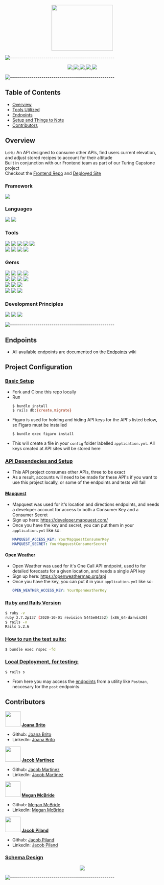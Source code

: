 <p align="center">
  <img src="https://user-images.githubusercontent.com/80134340/138572252-d3d1cba5-1a78-4461-a30f-390e866c7d86.png" width="200" height="150">
</p>

![-----------------------------------------------------](https://raw.githubusercontent.com/andreasbm/readme/master/assets/lines/rainbow.png)

<p align="center">
  <a href="https://github.com/LoHi-Turing/lohiBE/graphs/contributors">
    <img src="https://img.shields.io/github/contributors/LoHi-Turing/lohiBE.svg?style=flat">
  </a>
  <a href="https://github.com/LoHi-Turing/lohiBE/network/members">
    <img src="https://img.shields.io/github/forks/LoHi-Turing/lohiBE.svg?style=flat">
  </a>
  <a href="https://github.com/LoHi-Turing/lohiBE/stargazers">
    <img src="https://img.shields.io/github/stars/LoHi-Turing/lohiBE.svg?style=flat">
  </a>
  <a href="https://github.com/LoHi-Turing/lohiBE/issues">
    <img src="https://img.shields.io/github/issues/LoHi-Turing/lohiBE.svg?style=flat">
  </a>
  <a href="https://app.travis-ci.com/github/LoHi-Turing/lohiBE">
    <img src="https://app.travis-ci.com/LoHi-Turing/lohiBE.svg?branch=main">
  </a>
</p>

![-----------------------------------------------------](https://raw.githubusercontent.com/andreasbm/readme/master/assets/lines/rainbow.png)

## Table of Contents

- [Overview](#overview)
- [Tools Utilized](#framework)
- [Endpoints](#endpoints)
- [Setup and Things to Note](#project-configuration)
- [Contributors](#contributors)

## Overview

`LoHi`: An API designed to consume other APIs, find users current elevation, and adjust stored recipes to account for their altitude</br>
Built in conjunction with our Frontend team as part of our Turing Capstone project</br>
Checkout the [Frontend Repo](https://github.com/LoHi-Turing/lo-hi) and [Deployed Site](http://lohi.surge.sh/#/)

### Framework
<p>
  <img src="https://img.shields.io/badge/Ruby%20On%20Rails-b81818.svg?&style=flat&logo=rubyonrails&logoColor=white">
</p>

### Languages
<p>
  <img src="https://img.shields.io/badge/Ruby-CC0000.svg?&style=flaste&logo=ruby&logoColor=white" />
  <img src="https://img.shields.io/badge/ActiveRecord-CC0000.svg?&style=flaste&logo=rubyonrails&logoColor=white" />
</p>

### Tools
<p>
  <img src="https://img.shields.io/badge/Atom-66595C.svg?&style=flaste&logo=atom&logoColor=white" />
  <img src="https://img.shields.io/badge/Visual_Studio_Code-0078D4?style=flaste&logo=visual%20studio%20code&logoColor=white">
  <img src="https://img.shields.io/badge/Git-F05032.svg?&style=flaste&logo=git&logoColor=white" />
  <img src="https://img.shields.io/badge/GitHub-181717.svg?&style=flaste&logo=github&logoColor=white" />
  <img src="https://img.shields.io/badge/travis_CI-3EAAAF?style=flaste&logo=travisci&logoColor=white" />
  </br>
  <img src="https://img.shields.io/badge/PostgreSQL-4169E1.svg?&style=flaste&logo=postgresql&logoColor=white" />
  <img src="https://img.shields.io/badge/Heroku-430098.svg?&style=flaste&logo=heroku&logoColor=white" />
  <img src="https://img.shields.io/badge/Postman-FF6E4F.svg?&style=flaste&logo=postman&logoColor=white" />
  <img src="https://img.shields.io/badge/Amazon_AWS-FF9900?style=flaste&logo=amazonaws&logoColor=white" />
</p>

### Gems
<p>
  <img src="https://img.shields.io/badge/rspec--rails-b81818.svg?&style=flaste&logo=rubygems&logoColor=white" />
  <img src="https://img.shields.io/badge/pry-b81818.svg?&style=flaste&logo=rubygems&logoColor=white" />
  <img src="https://img.shields.io/badge/standard-b81818.svg?&style=flaste&logo=rubygems&logoColor=white" />
  <img src="https://img.shields.io/badge/simplecov-b81818.svg?&style=flaste&logo=rubygems&logoColor=white" />
  </br>
  <img src="https://img.shields.io/badge/capybara-b81818.svg?&style=flaste&logo=rubygems&logoColor=white" />
  <img src="https://img.shields.io/badge/bcrypt-b81818.svg?&style=flaste&logo=rubygems&logoColor=white" />
  <img src="https://img.shields.io/badge/figaro-b81818.svg?&style=flaste&logo=rubygems&logoColor=white" />
  <img src="https://img.shields.io/badge/faraday-b81818.svg?&style=flaste&logo=rubygems&logoColor=white" />
  </br>
  <img src="https://img.shields.io/badge/webmock-b81818.svg?&style=flaste&logo=rubygems&logoColor=white" />
  <img src="https://img.shields.io/badge/fast_jsonapi-b81818.svg?&style=flaste&logo=rubygems&logoColor=white" />
  <img src="https://img.shields.io/badge/factory_bot_rails-b81818.svg?&style=flaste&logo=rubygems&logoColor=white" />
  </br>
  <img src="https://img.shields.io/badge/shoulda--matchers-b81818.svg?&style=flaste&logo=rubygems&logoColor=white" />
  <img src="https://img.shields.io/badge/faker-b81818.svg?&style=flaste&logo=rubygems&logoColor=white" />
  <img src="https://img.shields.io/badge/vcr-b81818.svg?&style=flaste&logo=rubygems&logoColor=white" />
</p>

### Development Principles
<p>
  <img src="https://img.shields.io/badge/OOP-b81818.svg?&style=flaste&logo=OOP&logoColor=white" />
  <img src="https://img.shields.io/badge/TDD-b87818.svg?&style=flaste&logo=TDD&logoColor=white" />
  <img src="https://img.shields.io/badge/REST-33b818.svg?&style=flaste&logo=REST&logoColor=white" />
</p>


![-----------------------------------------------------](https://raw.githubusercontent.com/andreasbm/readme/master/assets/lines/rainbow.png)

<!-- MARKDOWN LINKS & IMAGES -->

[contributors-shield]: https://img.shields.io/github/contributors/LoHi-Turing/lohiBE.svg?style=flat
[contributors-url]: https://github.com/LoHi-Turing/lohiBE/graphs/contributors
[forks-shield]: https://img.shields.io/github/forks/LoHi-Turing/lohiBE.svg?style=flat
[forks-url]: https://github.com/LoHi-Turing/lohiBE/network/members
[stars-shield]: https://img.shields.io/github/stars/LoHi-Turing/lohiBE.svg?style=flat
[stars-url]: https://github.com/LoHi-Turing/lohiBE/stargazers
[issues-shield]: https://img.shields.io/github/issues/LoHi-Turing/lohiBE.svg?style=flat
[issues-url]: https://github.com/LoHi-Turing/lohiBE/issues
[travisci-shield]: https://app.travis-ci.com/LoHi-Turing/lohiBE.svg?branch=main
[travisci-url]: https://app.travis-ci.com/github/LoHi-Turing/lohiBE


## Endpoints

* All available endpoints are documented on the [Endpoints](https://github.com//LoHi-Turing/lohiBE/wiki/Endpoints) wiki

## Project Configuration

### <ins>Basic Setup

  * Fork and Clone this repo locally
  * Run
    ```bash
    $ bundle install
    $ rails db:{create,migrate}
    ```
  * Figaro is used for holding and hiding API keys for the API's listed below, so Figaro must be installed
    ```bash
    $ bundle exec figaro install
    ```
  * This will create a file in your `config` folder labelled `application.yml`. All keys created at API sites will be stored here

### <ins>API Dependecies and Setup

  * This API project consumes other APIs, three to be exact
  * As a result, accounts will need to be made for these API's if you want to use this project locally, or some of the endpoints and tests will fail

#### [Mapquest](https://www.mapquest.com/)

* Mapquest was used for it's location and directions endpoints, and needs a developer account for access to both a Consumer Key and a Consumer Secret
* Sign up here: https://developer.mapquest.com/
* Once you have the key and secret, you can put them in your `application.yml` like so:
  ```yml
  MAPQUEST_ACCESS_KEY: YourMapquestConsumerKey
  MAPQUEST_SECRET: YourMapquestConsumerSecret
  ```

#### [Open Weather](https://openweathermap.org/)

* Open Weather was used for it's One Call API endpoint, used to for detailed forecasts for a given location, and needs a single API key
* Sign up here: https://openweathermap.org/api
* Once you have the key, you can put it in your `application.yml` like so:
  ```yml
  OPEN_WEATHER_ACCESS_KEY: YourOpenWeatherKey
  ```

### <ins>Ruby and Rails Version

  ```bash
  $ ruby -v
  ruby 2.7.2p137 (2020-10-01 revision 5445e04352) [x86_64-darwin20]
  $ rails -v
  Rails 5.2.6
  ```

### <ins>How to run the test suite:

  ```bash
  $ bundle exec rspec -fd
  ```

### <ins>Local Deployment, for testing:

  ```bash
  $ rails s
  ```

  * From here you may access the [endpoints](https://github.com//LoHi-Turing/lohiBE/wiki/Endpoints) from a utility like `Postman`, neccesary for the `post` endpoints

## Contributors

<img src="https://avatars.githubusercontent.com/u/82066350?v=4" width="50" height="50"> <ins>**Joana Brito**
- Github: [Joana Brito](https://github.com/joanafbrito)
- LinkedIn: [Joana Brito](https://www.linkedin.com/in/joana-f-brito/)

<img src="https://avatars.githubusercontent.com/u/80134340?v=4" width="50" height="50"> <ins>**Jacob Martinez**
- Github: [Jacob Martinez](https://github.com/Jacobmar13)
- LinkedIn: [Jacob Martinez](https://www.linkedin.com/in/jacobadrianmartinez/)

<img src="https://avatars.githubusercontent.com/u/78767067?v=4" width="50" height="50"> <ins>**Megan McBride**
- Github: [Megan McBride](https://github.com/Meggs625)
- LinkedIn: [Megan McBride](https://www.linkedin.com/in/megan-d-mcbride/)

<img src="https://avatars.githubusercontent.com/u/81197317?v=4" width="50" height="50"> <ins>**Jacob Piland**
- Github: [Jacob Piland](https://github.com/Jtpiland)
- LinkedIn: [Jacob Piland](https://www.linkedin.com/in/jacob-piland/)

### <ins>[Schema Design](https://dbdiagram.io)

<p align="center">
  <img src="https://user-images.githubusercontent.com/80134340/138570706-8421c6eb-8251-4aea-963f-06ba581ada3a.png"/>
</p>

![-----------------------------------------------------](https://raw.githubusercontent.com/andreasbm/readme/master/assets/lines/rainbow.png)

